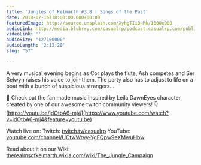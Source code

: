 ```yaml
---
title: 'Jungles of Kelmarth #3.8 | Songs of the Past'
date: 2018-07-16T18:00:00.000+00:00
featuredImage: http://source.unsplash.com/XyhgTIiB-Mk/1600x900
audioLink: http://media.blubrry.com/casualrp/podcast.casualrp.com/public/Chapter%203%20Ep.%208%20_%20Songs%20of%20the%20Past.mp3
videoLink: ''
audioSize: "127100000"
audioLength: '2:12:20'
slug: "57"

---
```

A very musical evening begins as Cor plays the flute, Ash competes and Ser Selwyn raises his voice to join them. The party also has to adjust to life on a boat with a bunch of suspicious strangers...

🎼 Check out the fan made music inspired by Leila DawnEyes character created by one of our awesome twitch community viewers! 👇 [https://youtu.be/jdOtbA6-mj4](https://www.youtube.com/watch?v=jdOtbA6-mj4&feature=youtu.be)

Watch live on:
Twitch: [twitch.tv/casualrp](https://www.twitch.tv/casualrp)
YouTube: [youtube.com/channel/UCtwWrvy-YgFQpw9eXMwuHbw](https://www.youtube.com/channel/UCtwWrvy-YgFQpw9eXMwuHbw)

Read about it on our Wiki: [therealmsofkelmarth.wikia.com/wiki/The_Jungle_Campaign](http://therealmsofkelmarth.wikia.com/wiki/The_Jungle_Campaign)